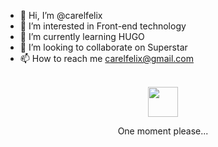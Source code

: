 - 👋 Hi, I’m @carelfelix
- 👀 I’m interested in Front-end technology
- 🌱 I’m currently learning HUGO
- 💞️ I’m looking to collaborate on Superstar
- 📫 How to reach me carelfelix@gmail.com

<div align="center">
  <br>
  <a href="https://github.com/grikomsn/"><img src="https://github.githubassets.com/images/mona-loading-dark.gif" width="48" height="48"></a>
  <p>One moment please...</p>
  <br>
</a>
